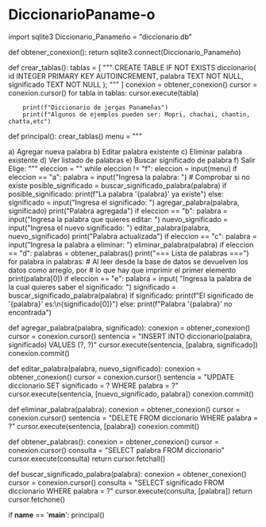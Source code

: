 # DiccionarioPaname-o
import sqlite3
Diccionario_Panameño = "diccionario.db"


def obtener_conexion():
    return sqlite3.connect(Diccionario_Panameño)


def crear_tablas():
    tablas = [
        """
        CREATE TABLE IF NOT EXISTS diccionario(
            id INTEGER PRIMARY KEY AUTOINCREMENT,
            palabra TEXT NOT NULL,
            significado TEXT NOT NULL
        );
        """
    ]
    conexion = obtener_conexion()
    cursor = conexion.cursor()
    for tabla in tablas:
        cursor.execute(tabla)

        print(f"Diccionario de jergas Panameñas")
        print(f"Algunos de ejemplos pueden ser: Mopri, chachai, chantin, chatta,etc") 
def principal():
    crear_tablas()
    menu = """
   
a) Agregar nueva palabra
b) Editar palabra existente
c) Eliminar palabra existente
d) Ver listado de palabras
e) Buscar significado de palabra
f) Salir
Elige: """
    eleccion = ""
    while eleccion != "f":
        eleccion = input(menu)
        if eleccion == "a":
            palabra = input("Ingresa la palabra: ")
            # Comprobar si no existe
            posible_significado = buscar_significado_palabra(palabra)
            if posible_significado:
                print(f"La palabra '{palabra}' ya existe")
            else:
                significado = input("Ingresa el significado: ")
                agregar_palabra(palabra, significado)
                print("Palabra agregada")
        if eleccion == "b":
            palabra = input("Ingresa la palabra que quieres editar: ")
            nuevo_significado = input("Ingresa el nuevo significado: ")
            editar_palabra(palabra, nuevo_significado)
            print("Palabra actualizada")
        if eleccion == "c":
            palabra = input("Ingresa la palabra a eliminar: ")
            eliminar_palabra(palabra)
        if eleccion == "d":
            palabras = obtener_palabras()
            print("=== Lista de palabras ===")
            for palabra in palabras:
                # Al leer desde la base de datos se devuelven los datos como arreglo, por
                # lo que hay que imprimir el primer elemento
                print(palabra[0])
        if eleccion == "e":
            palabra = input(
                "Ingresa la palabra de la cual quieres saber el significado: ")
            significado = buscar_significado_palabra(palabra)
            if significado:
                print(f"El significado de '{palabra}' es:\n{significado[0]}")
            else:
                print(f"Palabra '{palabra}' no encontrada")


def agregar_palabra(palabra, significado):
    conexion = obtener_conexion()
    cursor = conexion.cursor()
    sentencia = "INSERT INTO diccionario(palabra, significado) VALUES (?, ?)"
    cursor.execute(sentencia, [palabra, significado])
    conexion.commit()


def editar_palabra(palabra, nuevo_significado):
    conexion = obtener_conexion()
    cursor = conexion.cursor()
    sentencia = "UPDATE diccionario SET significado = ? WHERE palabra = ?"
    cursor.execute(sentencia, [nuevo_significado, palabra])
    conexion.commit()


def eliminar_palabra(palabra):
    conexion = obtener_conexion()
    cursor = conexion.cursor()
    sentencia = "DELETE FROM diccionario WHERE palabra = ?"
    cursor.execute(sentencia, [palabra])
    conexion.commit()


def obtener_palabras():
    conexion = obtener_conexion()
    cursor = conexion.cursor()
    consulta = "SELECT palabra FROM diccionario"
    cursor.execute(consulta)
    return cursor.fetchall()


def buscar_significado_palabra(palabra):
    conexion = obtener_conexion()
    cursor = conexion.cursor()
    consulta = "SELECT significado FROM diccionario WHERE palabra = ?"
    cursor.execute(consulta, [palabra])
    return cursor.fetchone()


if __name__ == '__main__':
    principal()
